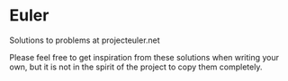 # Euler
Solutions to problems at projecteuler.net

Please feel free to get inspiration from these solutions when writing your own, 
but it is not in the spirit of the project to copy them completely.
